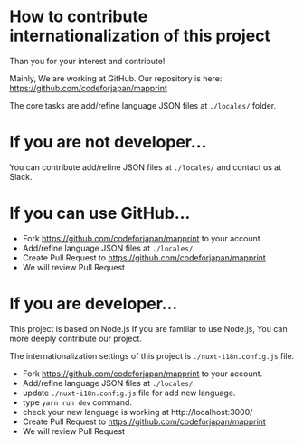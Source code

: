 # How to contribute internationalization of this project

Than you for your interest and contribute!

Mainly, We are working at GitHub.
Our repository is here: https://github.com/codeforjapan/mapprint

The core tasks are add/refine language JSON files at `./locales/` folder.

# If you are not developer...
You can contribute add/refine JSON files at `./locales/` and contact us at Slack.

# If you can use GitHub...
- Fork https://github.com/codeforjapan/mapprint to your account.
- Add/refine language JSON files at `./locales/`.
- Create Pull Request to https://github.com/codeforjapan/mapprint
- We will review Pull Request

# If you are developer...
This project is based on Node.js
If you are familiar to use Node.js, You can more deeply contribute our project.

The internationalization settings of this project is `./nuxt-i18n.config.js` file.

- Fork https://github.com/codeforjapan/mapprint to your account.
- Add/refine language JSON files at `./locales/`. 
- update `./nuxt-i18n.config.js` file for add new language.
- type `yarn run dev` command.
- check your new language is working at http://localhost:3000/
- Create Pull Request to https://github.com/codeforjapan/mapprint
- We will review Pull Request